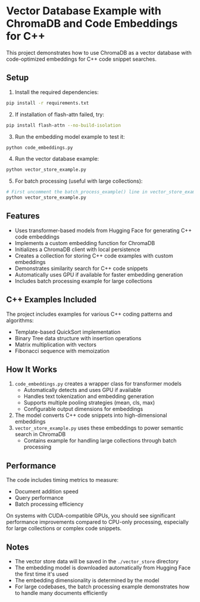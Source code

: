 # Vector Database Example with ChromaDB and Code Embeddings for C++

This project demonstrates how to use ChromaDB as a vector database with code-optimized embeddings for C++ code snippet searches.

## Setup

1. Install the required dependencies:
```bash
pip install -r requirements.txt
```

2. If installation of flash-attn failed, try:
```bash
pip install flash-attn --no-build-isolation
```

3. Run the embedding model example to test it:
```bash
python code_embeddings.py
```

4. Run the vector database example:
```bash
python vector_store_example.py
```

5. For batch processing (useful with large collections):
```bash
# First uncomment the batch_process_example() line in vector_store_example.py
python vector_store_example.py
```

## Features

- Uses transformer-based models from Hugging Face for generating C++ code embeddings
- Implements a custom embedding function for ChromaDB
- Initializes a ChromaDB client with local persistence
- Creates a collection for storing C++ code examples with custom embeddings
- Demonstrates similarity search for C++ code snippets
- Automatically uses GPU if available for faster embedding generation
- Includes batch processing example for large collections

## C++ Examples Included

The project includes examples for various C++ coding patterns and algorithms:
- Template-based QuickSort implementation
- Binary Tree data structure with insertion operations
- Matrix multiplication with vectors
- Fibonacci sequence with memoization

## How It Works

1. `code_embeddings.py` creates a wrapper class for transformer models
   - Automatically detects and uses GPU if available
   - Handles text tokenization and embedding generation
   - Supports multiple pooling strategies (mean, cls, max)
   - Configurable output dimensions for embeddings
2. The model converts C++ code snippets into high-dimensional embeddings
3. `vector_store_example.py` uses these embeddings to power semantic search in ChromaDB
   - Contains example for handling large collections through batch processing

## Performance

The code includes timing metrics to measure:
- Document addition speed
- Query performance
- Batch processing efficiency

On systems with CUDA-compatible GPUs, you should see significant performance improvements compared to CPU-only processing, especially for large collections or complex code snippets.

## Notes

- The vector store data will be saved in the `./vector_store` directory
- The embedding model is downloaded automatically from Hugging Face the first time it's used
- The embedding dimensionality is determined by the model
- For large codebases, the batch processing example demonstrates how to handle many documents efficiently 